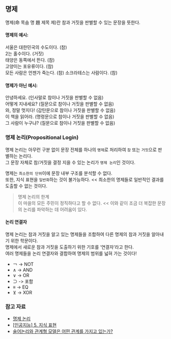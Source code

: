 ## 명제
명제(命 목숨 명 題 제목 제)란 참과 거짓을 판별할 수 있는 문장을 뜻한다.

#### 명제의 예시:
서울은 대한민국의 수도이다. (참)   
2는 홀수이다. (거짓)   
태양은 동쪽에서 뜬다. (참)   
고양이는 포유류이다. (참)   
모든 사람은 언젠가 죽는다. (참)
소크라테스는 사람이다. (참)

#### 명제가 아닌 예시:
안녕하세요. (인사말로 참이나 거짓을 판별할 수 없음)   
어떻게 지내세요? (질문으로 참이나 거짓을 판별할 수 없음)   
와, 정말 멋지다! (감탄문으로 참이나 거짓을 판별할 수 없음)   
이 책을 읽어라. (명령문으로 참이나 거짓을 판별할 수 없음)   
그 사람이 누구냐? (질문으로 참이나 거짓을 판별할 수 없음)   


### 명제 논리(Propositional Login)
명제 논리는 아무런 구분 없이 문장 전체를 하나의 `명제`로 처리하여 `참` 또는 `거짓`으로 판별하는 논리다.   
그 문장 자체로 참/거짓을 결정 지을 수 있는 논리가 `명제 논리`인 것이다.   

명제는 `최소한의 단위`이에 문장 내부 구조를 분석할 수 없다.   
또한, 지식 표현을 `일반화`하는 것이 불가능하다. << 최소한의 명제들로 일반적인 결과를 도출할 수 없는 것이다.

> 명제 논리의 한계   
이 마을의 모든 주민이 정직하다고 할 수 없다. << 이와 같이 조금 더 복잡한 문장의 논리를 파악하는 데 어려움이 있다.

#### 논리 연결자

명제 논리는 참과 거짓을 알고 있는 명제들을 조합하여 다른 명제의 참과 거짓을 알아내기 위한 학문이다.   
명제에서 새로운 참과 거짓을 도출하기 위한 기호를 ‘연결자’라고 한다.   
여러 명제들을 논리 연결자와 결합하여 명제의 범위를 넓혀 가는 것이다!

- ￢ -> NOT   
- ∧ -> AND   
- ∨ -> OR   
- ⊃ -> 포함   
- ≡ -> EQ   
- ⊻ -> XOR


### 참고 자료
- [명제 논리](https://namu.wiki/w/%EB%AA%85%EC%A0%9C%20%EB%85%BC%EB%A6%AC)
- [[인공지능] 5. 지식 표현](https://spring-cherry.tistory.com/14)
- [술어논리와 관계형 모델은 어떤 관계를 가지고 있는가?](https://hannut91.github.io/blogs/database/first-order-logic)

